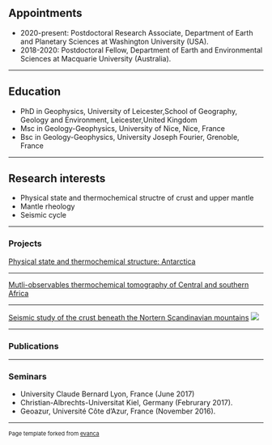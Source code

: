 ## Appointments

* 2020-present: Postdoctoral Research Associate, Department of Earth and Planetary Sciences at Washington University (USA).
* 2018-2020: Postdoctoral Fellow, Department of Earth and Environmental Sciences at Macquarie University (Australia).

---
## Education

* PhD in Geophysics, University of Leicester,School of Geography, Geology and Environment, Leicester,United Kingdom
* Msc in Geology-Geophysics, University of Nice, Nice, France
* Bsc in Geology-Geophysics, University Joseph Fourier, Grenoble, France

---
## Research interests
* Physical state and thermochemical structre of crust and upper mantle
* Mantle rheology
* Seismic cycle

---
### Projects

[Physical state and thermochemical structure: Antarctica](/sample_page)

---
[Mutli-observables thermochemical tomography of Central and southern Africa](/pdf/sample_presentation.pdf)

---
[Seismic study of the crust beneath the Nortern Scandinavian mountains](http://example.com/)
<img src="images/dummy_thumbnail.jpg?raw=true"/>

---

### Publications


---

### Seminars
* University Claude Bernard Lyon, France (June 2017)
* Christian-Albrechts-Universitat Kiel, Germany (Februrary 2017).
* Geoazur, Université Côte d’Azur, France (November 2016).



---
<p style="font-size:11px">Page template forked from <a href="https://github.com/evanca/quick-portfolio">evanca</a></p>
<!-- Remove above link if you don't want to attibute -->
